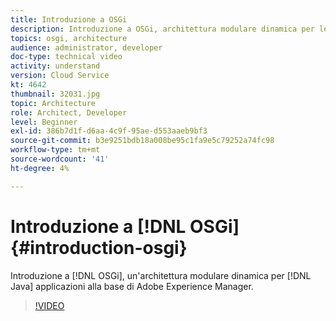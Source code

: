 ```yaml
---
title: Introduzione a OSGi
description: Introduzione a OSGi, architettura modulare dinamica per le applicazioni Java alla base di Adobe Experience Manager.
topics: osgi, architecture
audience: administrator, developer
doc-type: technical video
activity: understand
version: Cloud Service
kt: 4642
thumbnail: 32031.jpg
topic: Architecture
role: Architect, Developer
level: Beginner
exl-id: 386b7d1f-d6aa-4c9f-95ae-d553aaeb9bf3
source-git-commit: b3e9251bdb18a008be95c1fa9e5c79252a74fc98
workflow-type: tm+mt
source-wordcount: '41'
ht-degree: 4%

---
```


# Introduzione a [!DNL OSGi] {#introduction-osgi}

Introduzione a [!DNL OSGi], un&#39;architettura modulare dinamica per [!DNL Java] applicazioni alla base di Adobe Experience Manager.

>[!VIDEO](https://video.tv.adobe.com/v/32031?quality=12&learn=on)
